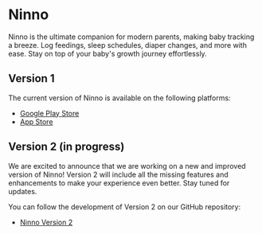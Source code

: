 # Ninno

Ninno is the ultimate companion for modern parents, making baby tracking a breeze. Log feedings, sleep schedules, diaper changes, and more with ease. Stay on top of your baby's growth journey effortlessly.

## Version 1

The current version of Ninno is available on the following platforms:
- [Google Play Store](https://play.google.com/store/apps/details?id=app.ninno)
- [App Store](https://apps.apple.com/us/app/ninno-baby-diary-tracker/id6480134467)

## Version 2 (in progress)

We are excited to announce that we are working on a new and improved version of Ninno! Version 2 will include all the missing features and enhancements to make your experience even better. Stay tuned for updates.

You can follow the development of Version 2 on our GitHub repository:
- [Ninno Version 2](https://github.com/raivieiraadriano92/ninno-baby-tracker-app/tree/v2)
